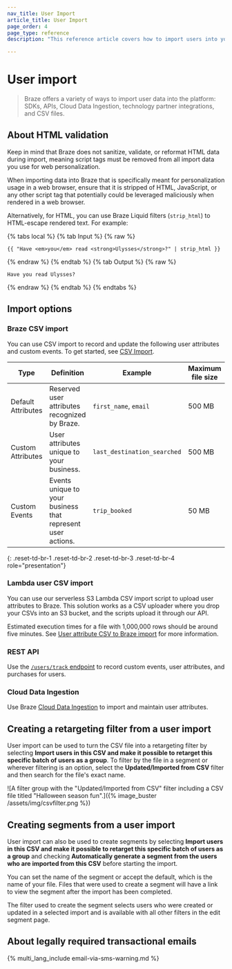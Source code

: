 ```yaml
---
nav_title: User Import
article_title: User Import
page_order: 4
page_type: reference
description: "This reference article covers how to import users into your Braze dashboard using the REST API, Cloud Data Ingestion, CSV, and importing best practices."

---
```

# User import

> Braze offers a variety of ways to import user data into the platform: SDKs, APIs, Cloud Data Ingestion, technology partner integrations, and CSV files.

## About HTML validation

Keep in mind that Braze does not sanitize, validate, or reformat HTML data during import, meaning script tags must be removed from all import data you use for web personalization.

When importing data into Braze that is specifically meant for personalization usage in a web browser, ensure that it is stripped of HTML, JavaScript, or any other script tag that potentially could be leveraged maliciously when rendered in a web browser.

Alternatively, for HTML, you can use Braze Liquid filters (`strip_html`) to HTML-escape rendered text. For example:

{% tabs local %}
{% tab Input %}
{% raw %}
```liquid
{{ "Have <em>you</em> read <strong>Ulysses</strong>?" | strip_html }}
```
{% endraw %}
{% endtab %}
{% tab Output %}
{% raw %}
```liquid
Have you read Ulysses?
```
{% endraw %}
{% endtab %}
{% endtabs %}

## Import options

### Braze CSV import

You can use CSV import to record and update the following user attributes and custom events. To get started, see [CSV Import]({{site.baseurl}}/user_guide/data/user_data_collection/user_import/csv_import).

|Type|Definition|Example|Maximum file size|
|---|---|---|---|
|Default Attributes|Reserved user attributes recognized by Braze.|`first_name`, `email`|500 MB|
|Custom Attributes|User attributes unique to your business.|`last_destination_searched`|500 MB|
|Custom Events|Events unique to your business that represent user actions.|`trip_booked`|50 MB|
{: .reset-td-br-1 .reset-td-br-2 .reset-td-br-3 .reset-td-br-4 role="presentation"}

### Lambda user CSV import

You can use our serverless S3 Lambda CSV import script to upload user attributes to Braze. This solution works as a CSV uploader where you drop your CSVs into an S3 bucket, and the scripts upload it through our API.

Estimated execution times for a file with 1,000,000 rows should be around five minutes. See [User attribute CSV to Braze import](https://www.braze.com/docs/user_guide/data/cloud_ingestion/) for more information.

### REST API

Use the [`/users/track` endpoint]({{site.baseurl}}/api/endpoints/user_data/post_user_track/) to record custom events, user attributes, and purchases for users.

### Cloud Data Ingestion

Use Braze [Cloud Data Ingestion]({{site.baseurl}}/user_guide/data/cloud_ingestion/) to import and maintain user attributes. 

## Creating a retargeting filter from a user import

User import can be used to turn the CSV file into a retargeting filter by selecting **Import users in this CSV and make it possible to retarget this specific batch of users as a group**. To filter by the file in a segment or wherever filtering is an option, select the **Updated/Imported from CSV** filter and then search for the file's exact name.

![A filter group with the "Updated/Imported from CSV" filter including a CSV file titled "Halloween season fun".]({% image_buster /assets/img/csvfilter.png %})

## Creating segments from a user import

User import can also be used to create segments by selecting **Import users in this CSV and make it possible to retarget this specific batch of users as a group** and checking **Automatically generate a segment from the users who are imported from this CSV** before starting the import.

You can set the name of the segment or accept the default, which is the name of your file. Files that were used to create a segment will have a link to view the segment after the import has been completed.

The filter used to create the segment selects users who were created or updated in a selected import and is available with all other filters in the edit segment page.

## About legally required transactional emails

{% multi_lang_include email-via-sms-warning.md %}
